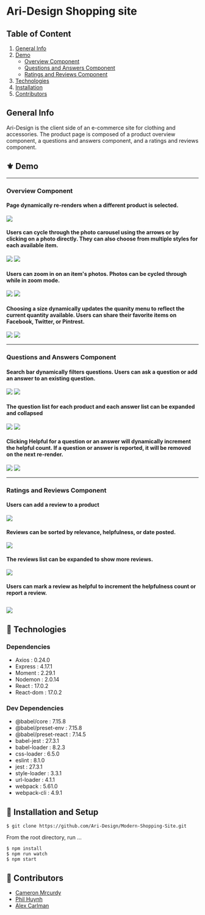 # Ari-Design Shopping site

## Table of Content

1. [General Info](https://github.com/Ari-Design/Modern-Shopping-Site/blob/main/README.md#general-info)
2. [Demo](https://github.com/Ari-Design/Modern-Shopping-Site/blob/main/README.md#%EF%B8%8F-demo)
    - [Overview Component](https://github.com/Ari-Design/Modern-Shopping-Site/blob/main/README.md#overview-component)
    - [Questions and Answers Component](https://github.com/Ari-Design/Modern-Shopping-Site/blob/main/README.md#questions-and-answers-component)
    - [Ratings and Reviews Component](https://github.com/Ari-Design/Modern-Shopping-Site/blob/main/README.md#ratings-and-reviews-component)
3. [Technologies](https://github.com/Ari-Design/Modern-Shopping-Site/blob/main/README.md#-technologies)
4. [Installation](https://github.com/Ari-Design/Modern-Shopping-Site/blob/main/README.md#-installation-and-setup)
5. [Contributors](https://github.com/Ari-Design/Modern-Shopping-Site/blob/main/README.md#-contributors) 

## General Info

Ari-Design is the client side of an e-commerce site for clothing and accessories. The product page is composed of a product overview component, a questions and answers component, and a ratings and reviews component.

## <a name="demo"></a>⚜️ Demo
---
### Overview Component


#### Page dynamically re-renders when a different product is selected. 



![](https://media.giphy.com/media/ovB7jDDERqLsZMzp7k/giphy.gif) 


#### Users can cycle through the photo carousel using the arrows or by clicking on a photo directly. They can also choose from multiple styles for each available item.


![](https://media.giphy.com/media/EWbhbJQRj7WnWQYEUg/giphy.gif) ![](https://media.giphy.com/media/1lL5VlO0ZNoM97pyBr/giphy.gif)



#### Users can zoom in on an item's photos. Photos can be cycled through while in zoom mode.


![](https://media.giphy.com/media/569wd5FwlwKZv8V2iZ/giphy.gif) ![](https://media.giphy.com/media/pPpvR9Jhi29LZ3qGZX/giphy.gif)


#### Choosing a size dynamically updates the quanity menu to reflect the current quantity available. Users can share their favorite items on Facebook, Twitter, or Pintrest.


![](https://media.giphy.com/media/vGCJXF0QfZTYZwwxN3/giphy.gif) ![](https://media.giphy.com/media/7jmqevBMiHwid10yVT/giphy.gif)


---
### Questions and Answers Component


#### Search bar dynamically filters questions. Users can ask a question or add an answer to an existing question.


![](https://media.giphy.com/media/YKqzzJ5TpHe6bAgjoO/giphy.gif) ![](https://media.giphy.com/media/AWhox7RwSC75LgEJzA/giphy.gif)



#### The question list for each product and each answer list can be expanded and collapsed


![](https://media.giphy.com/media/FlGcgwYUv4j5eaHu6k/giphy.gif) ![](https://media.giphy.com/media/eqt1S1Ye859jWRHimk/giphy.gif)



#### Clicking Helpful for a question or an answer will dynamically increment the helpful count. If a question or answer is reported, it will be removed on the next re-render.


![](https://media.giphy.com/media/tYKArUvD78A8bKF41L/giphy.gif) ![](https://media.giphy.com/media/LTtCBmIBEOMo4vXoQq/giphy.gif)


---
### Ratings and Reviews Component


#### Users can add a review to a product


![](https://media.giphy.com/media/klv6Bo0sVmqFlfIb2y/giphy.gif)


#### Reviews can be sorted by relevance, helpfulness, or date posted.


![](https://media.giphy.com/media/pPORlVOOCJWSsbtFOm/giphy.gif)


#### The reviews list can be expanded to show more reviews.


![](https://media.giphy.com/media/gF0I6akl8W0t4gguUX/giphy.gif)


#### Users can mark a review as helpful to increment the helpfulness count or report a review.


![](https://media.giphy.com/media/Nw9FvcLMKHptSHYcKL/giphy.gif)
---
## 🧪 Technologies

### Dependencies
- Axios : 0.24.0
- Express : 4.17.1
- Moment : 2.29.1
- Nodemon : 2.0.14
- React : 17.0.2
- React-dom : 17.0.2


### Dev Dependencies
- @babel/core : 7.15.8
- @babel/preset-env : 7.15.8
- @babel/preset-react : 7.14.5
- babel-jest : 27.3.1
- babel-loader : 8.2.3
- css-loader : 6.5.0
- eslint : 8.1.0
- jest : 27.3.1
- style-loader : 3.3.1
- url-loader : 4.1.1
- webpack : 5.61.0
- webpack-cli : 4.9.1

## 🚀 Installation and Setup

```
$ git clone https://github.com/Ari-Design/Modern-Shopping-Site.git
```

From the root directory, run ...
```
$ npm install
$ npm run watch
$ npm start
```
## 🤝 Contributors

- [Cameron Mrcurdy](https://www.linkedin.com/in/cmccurd/)
- [Phil Huynh](https://www.github.com/phil-huynh/)
- [Alex Carlman](https://github.com/alexcarlman1/)
